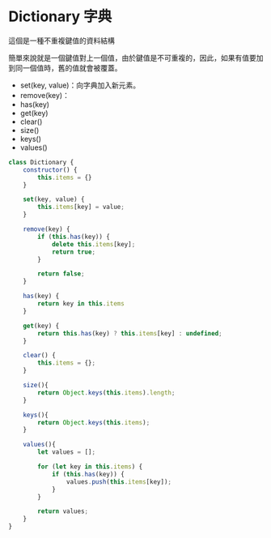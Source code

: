 # Dictionary 字典

這個是一種不重複鍵值的資料結構

簡單來說就是一個鍵值對上一個值，由於鍵值是不可重複的，因此，如果有值要加到同一個值時，舊的值就會被覆蓋。

- set(key, value)：向字典加入新元素。
- remove(key)：
- has(key)
- get(key)
- clear()
- size()
- keys()
- values()

```js
class Dictionary {
    constructor() {
        this.items = {}
    }

    set(key, value) {
        this.items[key] = value;
    }

    remove(key) {
        if (this.has(key)) {
            delete this.items[key];
            return true;
        }

        return false;
    }

    has(key) {
        return key in this.items
    }

    get(key) {
        return this.has(key) ? this.items[key] : undefined;
    }

    clear() {
        this.items = {};
    }

    size(){
        return Object.keys(this.items).length;
    }

    keys(){
        return Object.keys(this.items);
    }

    values(){
        let values = [];

        for (let key in this.items) {
            if (this.has(key)) {
                values.push(this.items[key]);
            }
        }

        return values;
    }
}
```